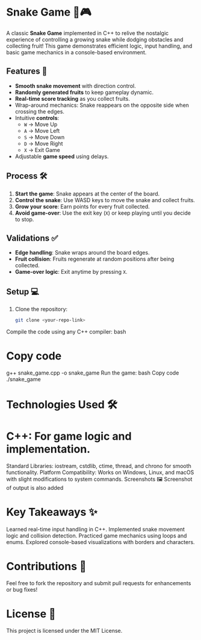 # Snake Game 🐍🎮

A classic **Snake Game** implemented in C++ to relive the nostalgic experience of controlling a growing snake while dodging obstacles and collecting fruit! This game demonstrates efficient logic, input handling, and basic game mechanics in a console-based environment.

## Features 🚀
- **Smooth snake movement** with direction control.
- **Randomly generated fruits** to keep gameplay dynamic.
- **Real-time score tracking** as you collect fruits.
- Wrap-around mechanics: Snake reappears on the opposite side when crossing the edges.
- Intuitive **controls**:
  - `W` → Move Up
  - `A` → Move Left
  - `S` → Move Down
  - `D` → Move Right
  - `X` → Exit Game
- Adjustable **game speed** using delays.

## Process 🛠️
1. **Start the game**: Snake appears at the center of the board.
2. **Control the snake**: Use WASD keys to move the snake and collect fruits.
3. **Grow your score**: Earn points for every fruit collected.
4. **Avoid game-over**: Use the exit key (`X`) or keep playing until you decide to stop.

## Validations ✅
- **Edge handling**: Snake wraps around the board edges.
- **Fruit collision**: Fruits regenerate at random positions after being collected.
- **Game-over logic**: Exit anytime by pressing `X`.

## Setup 💻
1. Clone the repository:
   ```bash
   git clone <your-repo-link>
Compile the code using any C++ compiler:
bash

# Copy code
g++ snake_game.cpp -o snake_game
Run the game:
bash
Copy code
./snake_game
# Technologies Used 🛠️
# C++: For game logic and implementation.
Standard Libraries: iostream, cstdlib, ctime, thread, and chrono for smooth functionality.
Platform Compatibility: Works on Windows, Linux, and macOS with slight modifications to system commands.
Screenshots 🖼️
Screenshot of output is also added

# Key Takeaways ✨
Learned real-time input handling in C++.
Implemented snake movement logic and collision detection.
Practiced game mechanics using loops and enums.
Explored console-based visualizations with borders and characters.

# Contributions 🤝
Feel free to fork the repository and submit pull requests for enhancements or bug fixes!

# License 📜
This project is licensed under the MIT License.
